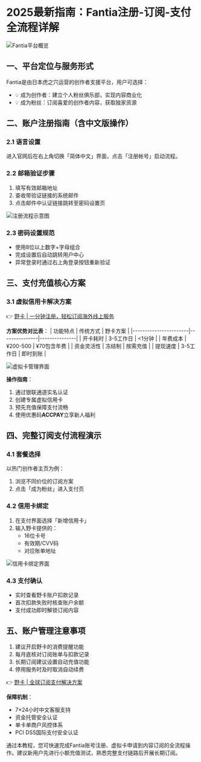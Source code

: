 # 2025最新指南：Fantia注册-订阅-支付全流程详解

![Fantia平台概览](https://bbtdd.com/wp-content/uploads/img/6367974422985248.webp)

## 一、平台定位与服务形式
Fantia是由日本虎之穴运营的创作者支援平台，用户可选择：
- 💡 成为创作者：建立个人粉丝俱乐部，实现内容商业化
- 💡 成为粉丝：订阅喜爱的创作者内容，获取独家资源

## 二、账户注册指南（含中文版操作）

### 2.1 语言设置
进入官网后在右上角切换「简体中文」界面，点击「注册帐号」启动流程。

### 2.2 邮箱验证步骤
1. 填写有效邮箱地址
2. 查收带验证链接的系统邮件
3. 点击邮件中认证链接跳转至密码设置页

![注册流程示意图](https://bbtdd.com/wp-content/uploads/img/325359293589018.webp)

### 2.3 密码设置规范
- 使用8位以上数字+字母组合
- 完成设置后自动跳转用户中心
- 异常登录时通过右上角登录按钮重新验证

## 三、支付充值核心方案

### 3.1 虚拟信用卡解决方案
👉 [野卡 | 一分钟注册，轻松订阅海外线上服务](https://bbtdd.com/yeka)

**方案优势对比表**：
| 功能特点               | 传统方式       | 野卡方案  |
|-----------------------|---------------|---------------|
| 开卡耗时              | 3-5工作日     | <1分钟        |
| 年费成本              | ¥200-500      | ¥70包含年费   |
| 资金灵活性            | 冻结制        | 按需充值      |
| 提现速度              | 3-5工作日     | 即时到账      |

![虚拟卡管理界面](https://bbtdd.com/wp-content/uploads/img/5096446949117373.webp)

**操作指南**：
1. 通过银联通道实名认证
2. 创建专属虚拟信用卡
3. 预先充值保障支付流畅
4. 使用优惠码**ACCPAY**立享新人福利

## 四、完整订阅支付流程演示

### 4.1 套餐选择
以热门创作者主页为例：
1. 浏览不同价位的订阅方案
2. 点击「成为粉丝」进入支付页

### 4.2 信用卡绑定
1. 在支付界面选择「新增信用卡」
2. 输入野卡提供的：
   - 16位卡号
   - 有效期/CVV码
   - 对应账单地址

![信用卡绑定界面](https://bbtdd.com/wp-content/uploads/img/160249009104388.webp)

### 4.3 支付确认
- 实时查看野卡账户扣款记录
- 首次扣款失败时核查账户余额
- 支付成功即时解锁订阅内容

## 五、账户管理注意事项
1. 建议开启野卡的消费提醒功能
2. 每月底核对订阅账单与扣款记录
3. 长期订阅建议设置自动充值功能
4. 停用服务时及时取消自动续费

👉 [野卡 | 全球订阅支付解决方案](https://bbtdd.com/yeka)

**保障机制**：
- 7×24小时中文客服支持
- 资金托管安全认证
- 单卡单商户风控体系
- PCI DSS国际支付安全认证

通过本教程，您可快速完成Fantia账号注册、虚拟卡申请到内容订阅的全流程操作。建议新用户先进行小额充值测试，熟悉完整支付链路后开展长期订阅。
